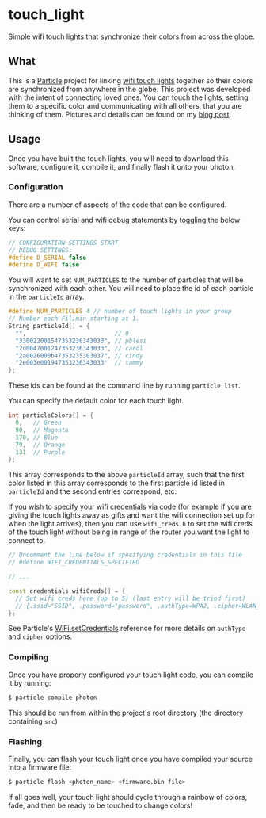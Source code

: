 # touch_light

Simple wifi touch lights that synchronize their colors from across the globe.

## What

This is a [Particle](https://www.particle.io/) project for linking [wifi touch lights](http://patrick.ble.si/wifi-touch-light) together so their colors are synchronized from anywhere in the globe. This project was developed with the intent of connecting loved ones. You can touch the lights, setting them to a specific color and communicating with all others, that you are thinking of them. Pictures and details can be found on my [blog post](http://patrick.ble.si/wifi-touch-light).

## Usage

Once you have built the touch lights, you will need to download this software, configure it, compile it, and finally flash it onto your photon.

### Configuration

There are a number of aspects of the code that can be configured.

You can control serial and wifi debug statements by toggling the below keys:

```c++
// CONFIGURATION SETTINGS START
// DEBUG SETTINGS:
#define D_SERIAL false
#define D_WIFI false
```

You will want to set `NUM_PARTICLES` to the number of particles that will be synchronized with each other. You will need to place the id of each particle in the `particleId` array.

```c++
#define NUM_PARTICLES 4 // number of touch lights in your group
// Number each Filimin starting at 1.
String particleId[] = {
  "",                         // 0
  "330022001547353236343033", // pblesi
  "2d0047001247353236343033", // carol
  "2a0026000b47353235303037", // cindy
  "2e003e001947353236343033"  // tammy
};
```

These ids can be found at the command line by running `particle list`.

You can specify the default color for each touch light.

```c++
int particleColors[] = {
  0,   // Green
  90,  // Magenta
  170, // Blue
  79,  // Orange
  131  // Purple
};
```

This array corresponds to the above `particleId` array, such that the first color listed in this array corresponds to the first particle id listed in `particleId` and the second entries correspond, etc.

If you wish to specify your wifi credentials via code (for example if you are giving the touch lights away as gifts and want the wifi connection set up for when the light arrives), then you can use `wifi_creds.h` to set the wifi creds of the touch light without being in range of the router you want the light to connect to.

```c++
// Uncomment the line below if specifying credentials in this file
// #define WIFI_CREDENTIALS_SPECIFIED

// ...

const credentials wifiCreds[] = {
  // Set wifi creds here (up to 5) (last entry will be tried first)
  // {.ssid="SSID", .password="password", .authType=WPA2, .cipher=WLAN_CIPHER_AES}
};
```

See Particle's [WiFi.setCredentials](https://docs.particle.io/reference/firmware/photon/#setcredentials-) reference for more details on `authType` and `cipher` options.

### Compiling

Once you have properly configured your touch light code, you can compile it by running:

```bash
$ particle compile photon
```

This should be run from within the project's root directory (the directory containing `src`)

### Flashing

Finally, you can flash your touch light once you have compiled your source into a firmware file:

```bash
$ particle flash <photon_name> <firmware.bin file>
```

If all goes well, your touch light should cycle through a rainbow of colors, fade, and then be ready to be touched to change colors!
